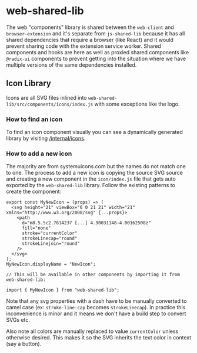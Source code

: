 # web-shared-lib

The web "components" library is shared between the `web-client` and `browser-extension` and it's separate from `js-shared-lib` because it has all shared dependencies that require a browser (like React) and it would prevent sharing code with the extension service worker. Shared components and hooks are here as well as proxied shared components like `@radix-ui` components to prevent getting into the situation where we have multiple versions of the same dependencies installed.

## Icon Library

Icons are all SVG files inlined into `web-shared-lib/src/components/icons/index.js` with some exceptions like the logo.

### How to find an icon

To find an icon component visually you can see a dynamically generated library by visiting [/internal/icons](http://localhost:3000/internal/icons).

### How to add a new icon

The majority are from systemuicons.com but the names do not match one to one. The process to add a new icon is copying the source SVG source and creating a new component in the `icon/index.js` file that gets auto exported by the `web-shared-lib` library. Follow the existing patterns to create the component:

```
export const MyNewIcon = (props) => (
  <svg height="21" viewBox="0 0 21 21" width="21" xmlns="http://www.w3.org/2000/svg" {...props}>
    <path
      d="m8.5.5c2.7614237 [...] 4.90031148-4.00162508z"
      fill="none"
      stroke="currentColor"
      strokeLinecap="round"
      strokeLinejoin="round"
    />
  </svg>
);
MyNewIcon.displayName = "NewIcon";

// This will be available in other components by importing it from web-shared-lib:

import { MyNewIcon } from "web-shared-lib";
```

Note that any svg properties with a dash have to be manually converted to camel case (ex: `stroke-line-cap` becomes `strokeLinecap`). In practice this inconvenience is minor and it means we don't have a build step to convert SVGs etc.

Also note all colors are manually replaced to value `currentColor` unless otherwise desired. This makes it so the SVG inherits the text color in context (say a button).
